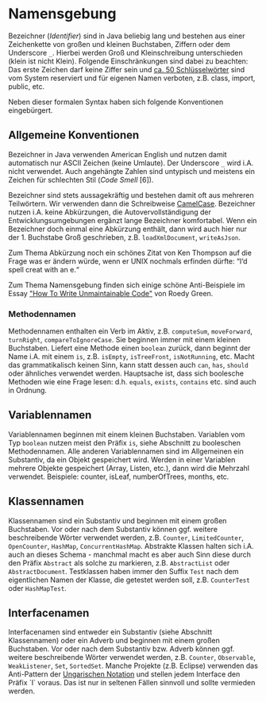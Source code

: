 # Namensgebung

Bezeichner (*Identifier*) sind in Java beliebig lang und bestehen aus einer Zeichenkette 
von großen und kleinen Buchstaben, Ziffern oder dem Underscore `_`. Hierbei werden Groß und Kleinschreibung 
unterschieden (klein ist nicht Klein). Folgende Einschränkungen sind dabei zu beachten: 
Das erste Zeichen darf keine Ziffer sein und 
[ca. 50 Schlüsselwörter](http://docs.oracle.com/javase/tutorial/java/nutsandbolts/_keywords.html) 
sind vom System reserviert und für eigenen Namen verboten, z.B. class, import, public, etc.

Neben dieser formalen Syntax haben sich folgende Konventionen eingebürgert. 

## Allgemeine Konventionen
 
Bezeichner in Java verwenden American English und nutzen damit automatisch nur ASCII Zeichen (keine Umlaute). Der
Underscore `_` wird i.A. nicht verwendet. Auch angehängte Zahlen sind untypisch und meistens ein Zeichen für schlechten
Stil (*Code Smell* [6]).
 
Bezeichner sind stets aussagekräftig und bestehen damit oft aus mehreren Teilwörtern. Wir verwenden dann die Schreibweise 
[CamelCase](http://c2.com/cgi/wiki?CamelCase). Bezeichner nutzen i.A. keine Abkürzungen, die Autovervollständigung der 
Entwicklungsumgebungen ergänzt lange Bezeichner komfortabel. Wenn ein Bezeichner doch einmal eine Abkürzung enthält,
dann wird auch hier nur der 1. Buchstabe Groß geschrieben, z.B. `loadXmlDocument`, `writeAsJson`.

Zum Thema Abkürzung noch ein schönes Zitat von Ken Thompson auf die Frage was er ändern würde, wenn er UNIX 
nochmals erfinden dürfte: “I‘d spell creat with an e.“

Zum Thema Namensgebung finden sich einige schöne Anti-Beispiele im Essay
["How To Write Unmaintainable Code"](https://www.thc.org/root/phun/unmaintain.html) von Roedy Green.
                  
### Methodennamen

Methodennamen enthalten ein Verb im Aktiv, z.B. `computeSum`, `moveForward`, `turnRight`, `compareToIgnoreCase`. Sie beginnen
immer mit einem kleinen Buchstaben. Liefert eine Methode einen `boolean` zurück, dann beginnt der Name i.A. mit einem
`is`, z.B. `isEmpty`, `isTreeFront`, `isNotRunning`, etc. Macht das grammatikalisch keinen Sinn, kann statt dessen auch
`can`, `has`, `should` oder ähnliches verwendet werden. Hauptsache ist, dass sich boolesche Methoden wie eine Frage lesen: d.h. `equals`,
`exists`, `contains` etc. sind auch in Ordnung.

## Variablennamen

Variablennamen beginnen mit einem kleinen Buchstaben. Variablen vom Typ `boolean` nutzen meist den Präfix `is`, siehe 
Abschnitt zu booleschen Methodennamen. Alle anderen Variablennamen sind im Allgemeinen ein Substantiv, da ein Objekt
gespeichert wird. Werden in einer Variablen mehrere Objekte gespeichert (Array, Listen, etc.), dann wird die Mehrzahl
verwendet. Beispiele: counter, isLeaf, numberOfTrees, months, etc.

## Klassennamen

Klassennamen sind ein Substantiv und beginnen mit einem großen Buchstaben. Vor oder nach dem Substantiv können
ggf. weitere beschreibende Wörter verwendet werden, z.B. `Counter`, `LimitedCounter`, `OpenCounter`, `HashMap`, 
`ConcurrentHashMap`. Abstrakte Klassen halten sich i.A. auch an dieses Schema - manchmal macht es aber auch Sinn
diese durch den Präfix `Abstract` als solche zu markieren, z.B. `AbstractList` oder `AbstractDocument`. Testklassen
haben immer den Suffix `Test` nach dem eigentlichen Namen der Klasse, die getestet werden soll, z.B. `CounterTest`
oder `HashMapTest`.

## Interfacenamen

Interfacenamen sind entweder ein Substantiv (siehe Abschnitt Klassennamen) oder ein Adverb
und beginnen mit einem großen Buchstaben. Vor oder nach dem Substantiv bzw. Adverb können
ggf. weitere beschreibende Wörter verwendet werden, z.B. `Counter`, `Observable`, `WeakListener`, 
`Set`, `SortedSet`. Manche Projekte (z.B. Eclipse) verwenden das Anti-Pattern der
[Ungarischen Notation](http://msdn.microsoft.com/de-de/library/aa260976(VS.60).aspx) 
und stellen jedem Interface den Präfix `I` voraus. Das ist nur in seltenen Fällen sinnvoll und sollte 
vermieden werden.

